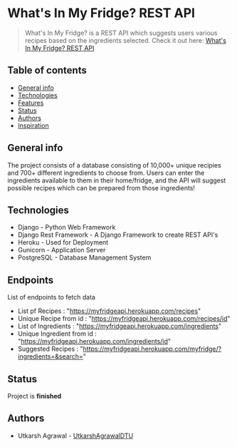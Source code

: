# What's In My Fridge? REST API
> What's In My Fridge? is a REST API which suggests users various recipes based on the ingredients selected. Check it out here: [What's In My Fridge? REST API](https://myfridgeapi.herokuapp.com)

## Table of contents
* [General info](#general-info)
* [Technologies](#technologies)
* [Features](#features)
* [Status](#status)
* [Authors](#authors)
* [Inspiration](#inspiration)


## General info
The project consists of a database consisting of 10,000+ unique recipies and 700+ different ingredients to choose from. Users can enter the ingredients available to them in their home/fridge, and the API will suggest possible recipes which can be prepared from those ingredients!


## Technologies
* Django - Python Web Framework
* Django Rest Framework - A Django Framework to create REST API's
* Heroku - Used for Deployment
* Gunicorn - Application Server
* PostgreSQL - Database Management System


## Endpoints
List of endpoints to fetch data
* List pf Recipes : "https://myfridgeapi.herokuapp.com/recipes"
* Unique Recipe from id : "https://myfridgeapi.herokuapp.com/recipes/id"
* List of Ingredients : "https://myfridgeapi.herokuapp.com/ingredients"
* Unique Ingredient from id : "https://myfridgeapi.herokuapp.com/ingredients/id"
* Suggested Recipes : "https://myfridgeapi.herokuapp.com/myfridge/?ingredients=&search="


## Status
Project is __finished__

## Authors
* Utkarsh Agrawal - [UtkarshAgrawalDTU](https://github.com/UtkarshAgrawalDTU)
